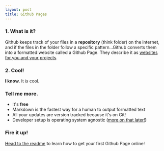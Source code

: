 ```yaml
---
layout: post
title: Github Pages
---
```


### 1. What is it?

Github keeps track of your files in a **repository** (think folder) on the internet, and if the files in the folder follow a specific pattern...Github converts them into a formatted website called a Github Page. They describe it as [websites for you and your projects](https://pages.github.com/).

### 2. Cool! 

**I know.** It *is* cool. 


### Tell me more.

* It's **free**
* Markdown is the fastest way for a human to output formatted text
* All your updates are version tracked because it's on Git!
* Developer setup is operating system agnostic ([more on that later!](/2018/11/04/local-jekyll-with-docker))

### Fire it up!

[Head to the readme](/2018/11/04/github-pages-with-jekyll) to learn how to get your first Github Page online!
